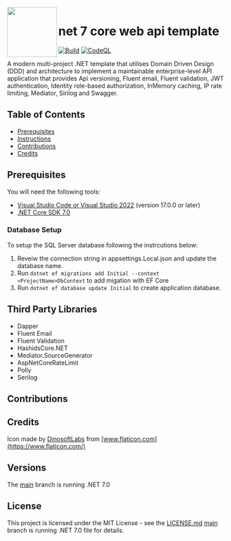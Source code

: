 <img align="left" width="116" height="116" src="https://raw.githubusercontent.com/marlonajgayle/Net7WebApiTemplate/develop/src/content/.template.config/icon.png" />

# net 7 core web api template
[![Build](https://github.com/marlonajgayle/Net7WebApiTemplate/actions/workflows/dotnet.yml/badge.svg?branch=develop)](https://github.com/marlonajgayle/Net7WebApiTemplate/actions/workflows/dotnet.yml)
[![CodeQL](https://github.com/marlonajgayle/Net7WebApiTemplate/actions/workflows/codeql-analysis.yml/badge.svg?branch=develop)](https://github.com/marlonajgayle/Net7WebApiTemplate/actions/workflows/codeql-analysis.yml)

A modern multi-project .NET template that utilises Domain Driven Design (DDD) and architecture to implement a maintainable enterprise-level API application 
that provides Api versioning, Fluent email, Fluent validation, JWT authentication, Identity role-based authorization, InMemory caching, IP rate limiting, 
Mediator, Sirilog and Swagger.


## Table of Contents
* [Prerequisites](#Prerequisites)
* [Instructions](#Instructions)
* [Contributions](#Contributions)
* [Credits](#Credits)


## Prerequisites
You will need the following tools:
* [Visual Studio Code or Visual Studio 2022](https://visualstudio.microsoft.com/vs/) (version 17.0.0 or later)
* [.NET Core SDK 7.0](https://dotnet.microsoft.com/download/dotnet/7.0)


### Database Setup
To setup the SQL Server database following the instrcutions below:
1. Reveiw the connection string in appsettings.Local.json and update the database name.
2. Run `dotnet ef migrations add Initial --context <ProjectName>DbContext` to add migation with EF Core 
3. Run `dotnet ef database update Initial` to create application database.


## Third Party Libraries
* Dapper
* Fluent Email
* Fluent Validation
* HashidsCore.NET
* Mediator.SourceGenerator
* AspNetCoreRateLimit
* Polly
* Serilog


## Contributions


## Credits
Icon made by [DinosoftLabs](href="https://www.flaticon.com/free-icons/api) from [www.flaticon.com](https://www.flaticon.com/)

## Versions
The [main](https://github.com/marlonajgayle/Net7WebApiTemplate/main) branch is running .NET 7.0

## License
This project is licensed under the MIT License - see the [LICENSE.md](https://github.com/marlonajgayle/Net7WebApiTemplate/main/LICENSE.md) [main](https://github.com/marlonajgayle/Net6WebApiTemplate/main) branch is running .NET 7.0
file for details.